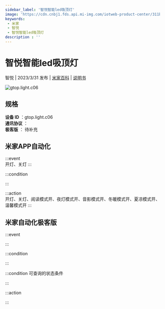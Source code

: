 ```yaml
---
sidebar_label: '智悦智能led吸顶灯'
image: 'https://cdn.cnbj1.fds.api.mi-img.com/iotweb-product-center/311b94b1f054ea6aee4e913a327ff616_1677310872215.png?GalaxyAccessKeyId=AKVGLQWBOVIRQ3XLEW&Expires=9223372036854775807&Signature=tyFr9tfcih/rz3aeQwETfLWDpcU='
keywords: 
 - 米家
 - 智悦
 - 智悦智能led吸顶灯
description : ''
---
```

# 智悦智能led吸顶灯

智悦 | 2023/3/31 发布 | [米家百科](https://home.mi.com/webapp/content/baike/product/index.html?model=gtop.light.c06) | [说明书](https://home.mi.com/views/introduction.html?model=gtop.light.c06&region=cn)

![gtop.light.c06](https://cdn.cnbj1.fds.api.mi-img.com/iotweb-product-center/311b94b1f054ea6aee4e913a327ff616_1677310872215.png?GalaxyAccessKeyId=AKVGLQWBOVIRQ3XLEW&Expires=9223372036854775807&Signature=tyFr9tfcih/rz3aeQwETfLWDpcU=)

## 规格  
> 
**设备 ID** ：gtop.light.c06  
**通讯协议** ：  
**极客版**  ： 待补充 


## 米家APP自动化  

:::event  
开灯、关灯
:::

:::condition  

:::

:::action   
开灯、关灯、阅读模式开、夜灯模式开、音影模式开、冬暖模式开、夏凉模式开、温馨模式开
:::

## 米家自动化极客版  

:::event  

:::

:::condition  

:::

:::condition 可查询的状态条件  

:::

:::action  

:::

        
